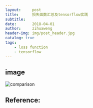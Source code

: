 ```yaml
---
layout:     post
title:      损失函数汇总及tensorflow实践
subtitle:   
date:       2018-04-01
author:     zihuaweng
header-img: img/post_header.jpg
catalog: true
tags:
    - loss function
    - tensorflow
---
```


## image

![comparison](http://zihuaweng.github.io/post_images/region_proposal/comparison.png)

## Reference:
